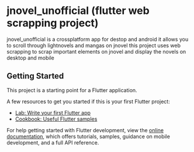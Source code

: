 # jnovel_unofficial (flutter web scrapping project)

jnovel_unofficial  is a crossplatform app for destop and android  it allows you to scroll through lightnovels and mangas  on jnovel 
this project uses web scrapping to scrap important elements on jnovel and display the novels on desktop and mobile

## Getting Started

This project is a starting point for a Flutter application.

A few resources to get you started if this is your first Flutter project:

- [Lab: Write your first Flutter app](https://docs.flutter.dev/get-started/codelab)
- [Cookbook: Useful Flutter samples](https://docs.flutter.dev/cookbook)

For help getting started with Flutter development, view the
[online documentation](https://docs.flutter.dev/), which offers tutorials,
samples, guidance on mobile development, and a full API reference.
